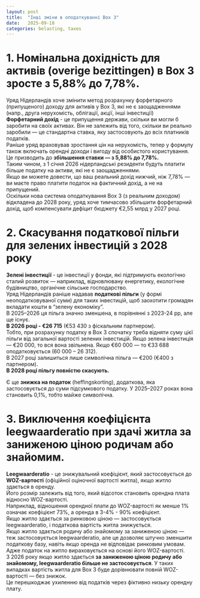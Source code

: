 ```yaml
---
layout: post
title:  "Інші зміни в оподаткуванні Box 3"
date:   2025-09-18
categories: belasting, taxes
---
```

# 1. Номінальна дохідність для активів (overige bezittingen) в Box 3 зросте з 5,88% до 7,78%.
Уряд Нідерландів хоче змінити метод розрахунку форфетарного (припущеного) доходу для активів у Box 3, які не є заощадженнями (напр., друга нерухомість, облігації, акції, інші інвестиції)<br/>
**Форфетарний дохід** - це припущення держави, скільки ви могли б заробити на своїх активах. Він не залежить від того, скільки ви реально заробили — це стандартна ставка, яку застосовують до всіх платників податків.<br/>
Раніше уряд враховував зростання цін на нерухомість, тепер у формулу також включать орендні доходи і вигоду від особистого користування.<br/>
Це призводить до **збільшення ставки — з 5,88% до 7,78%.**<br/>
Таким чином, з 1 січня 2026 нідерландські резиденти будуть платити більше податку на активи, які не є заощадженнями.<br/>
Якщо ви можете довести, що ваш реальний дохід нижчий, ніж 7,78% — ви маєте право платити податок на фактичний дохід, а не на припущений.<br/>
Оскільки нова система оподаткування Box 3 (з реальним доходом) відкладена до 2028 року, уряд хоче тимчасово збільшити форфетарний дохід, щоб компенсувати дефіцит бюджету €2,55 млрд у 2027 році.

# 2. Скасування податкової пільги для зелених інвестицій з 2028 року
**Зелені інвестиції** - це інвестиції у фонди, які підтримують екологічно сталий розвиток — наприклад, відновлювану енергетику, екологічне будівництво, органічне сільське господарство. <br/>
Уряд Нідерландів раніше надавав **податкові пільги** (у формі неоподатковуваної суми) для таких інвестицій, щоб заохотити громадян вкладати кошти в “зелену економіку”.<br/>
В 2025–2026 ця пільга значно зменшена, в порівнянні з 2023-24 рр, але ще існує.<br/>
**В 2026 році - €26 715** (€53 430 з фіскальним партнером).<br/>
Тобто, при розрахунку податку в Box 3 спочатку треба відняти суму цієї пільги від загальної вартості зелених інвестицій. Якщо зелена інвестиція — €20 000, то вся вона звільнена. Якщо €60 000 — то €33 688 оподатковується (60 000 – 26 312).<br/>
В 2027 році залишиться лише символічна пільга — €200 (€400 з партнером).<br/>
**В 2028 році пільгу повністю скасують.**

Є ще **знижка на податок** (heffingskorting), додаткова, яка застосовується до суми підсумкового податку. У 2025–2027 роках вона становить 0,1%, тобто майже символічна.

# 3. Виключення коефіцієнта leegwaarderatio при здачі житла за заниженою ціною родичам або знайомим.
**Leegwaarderatio** - це знижувальний коефіцієнт, який застосовується до **WOZ-вартості** (офіційної оціночної вартості житла), якщо житло здається в оренду. <br/>
Його розмір залежить від того, який відсоток становить орендна плата відносно WOZ-вартості.<br/>
Наприклад, відношення орендної плати до WOZ-вартості як менше 1% означає коефіцієнт 73%, а оренда в 3-4% - 90% коефіцієнт.<br/>
Якщо житло здається за ринковою ціною — застосовується leegwaarderatio, і податкова вартість житла знижується.<br/>
Якщо житло здається родичу або знайомому за заниженою ціною — теж застосовується leegwaarderatio, але це дозволяє штучно зменшити податкову базу, навіть якщо оренда не відповідає ринковим умовам.<br/>
Адже податок на житло вираховується на основі його WOZ-вартості.<br/>
З 2026 року якщо житло здається **за заниженою ціною родичу або знайомому, leegwaarderatio більше не застосовується**. У таких випадках вартість житла для Box 3 буде дорівнювати повній WOZ-вартості — без знижок.<br/>
Це перешкоджає ухиленню від податків через фіктивно низьку орендну плату.
